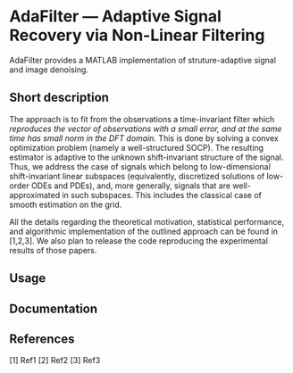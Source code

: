 # AdaFilter — Adaptive Signal Recovery via Non-Linear Filtering

AdaFilter provides a MATLAB implementation of struture-adaptive signal and image denoising.

## Short description

The approach is to fit from the observations a time-invariant filter which *reproduces the vector of observations with a small error, and at the same time has small norm in the DFT domain.* This is done by solving a convex optimization problem (namely a well-structured SOCP).
The resulting estimator is adaptive to the unknown shift-invariant structure of the signal. Thus, we address the case of signals 
which belong to low-dimensional shift-invariant linear subspaces (equivalently, discretized solutions of low-order ODEs and PDEs), and, more generally, signals that are well-approximated in such subspaces. This includes the classical case of smooth estimation on the grid.

All the details regarding the theoretical motivation, statistical performance, and algorithmic implementation of the outlined approach can be found in [1,2,3]. We also plan to release the code reproducing the experimental results of those papers.

## Usage

## Documentation

## References

[1] Ref1
[2] Ref2
[3] Ref3

